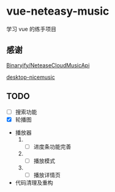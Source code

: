 # vue-neteasy-music

学习 vue 的练手项目

## 感谢

[Binaryify/NeteaseCloudMusicApi](https://github.com/Binaryify/NeteaseCloudMusicApi)

[desktop-nicemusic](https://gitee.com/lxhcool/desktop-nicemusic)

## TODO

- [ ] 搜索功能
- [x] 轮播图
- 播放器
  1.  - [ ] 进度条功能完善
  2.  - [ ] 播放模式
  3.  - [ ] 播放详情页
- 代码清理及重构
